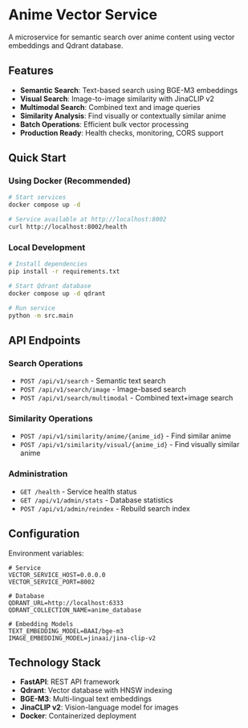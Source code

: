 # Anime Vector Service

A microservice for semantic search over anime content using vector embeddings and Qdrant database.

## Features

- **Semantic Search**: Text-based search using BGE-M3 embeddings
- **Visual Search**: Image-to-image similarity with JinaCLIP v2
- **Multimodal Search**: Combined text and image queries
- **Similarity Analysis**: Find visually or contextually similar anime
- **Batch Operations**: Efficient bulk vector processing
- **Production Ready**: Health checks, monitoring, CORS support

## Quick Start

### Using Docker (Recommended)

```bash
# Start services
docker compose up -d

# Service available at http://localhost:8002
curl http://localhost:8002/health
```

### Local Development

```bash
# Install dependencies
pip install -r requirements.txt

# Start Qdrant database
docker compose up -d qdrant

# Run service
python -m src.main
```

## API Endpoints

### Search Operations
- `POST /api/v1/search` - Semantic text search
- `POST /api/v1/search/image` - Image-based search
- `POST /api/v1/search/multimodal` - Combined text+image search

### Similarity Operations  
- `POST /api/v1/similarity/anime/{anime_id}` - Find similar anime
- `POST /api/v1/similarity/visual/{anime_id}` - Find visually similar anime

### Administration
- `GET /health` - Service health status
- `GET /api/v1/admin/stats` - Database statistics
- `POST /api/v1/admin/reindex` - Rebuild search index

## Configuration

Environment variables:

```env
# Service
VECTOR_SERVICE_HOST=0.0.0.0
VECTOR_SERVICE_PORT=8002

# Database
QDRANT_URL=http://localhost:6333
QDRANT_COLLECTION_NAME=anime_database

# Embedding Models
TEXT_EMBEDDING_MODEL=BAAI/bge-m3
IMAGE_EMBEDDING_MODEL=jinaai/jina-clip-v2
```

## Technology Stack

- **FastAPI**: REST API framework
- **Qdrant**: Vector database with HNSW indexing
- **BGE-M3**: Multi-lingual text embeddings
- **JinaCLIP v2**: Vision-language model for images
- **Docker**: Containerized deployment
